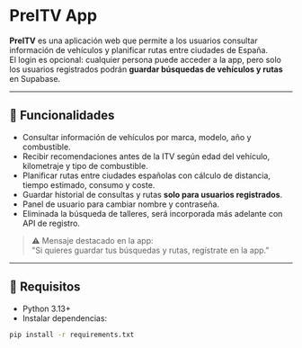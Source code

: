 # PreITV App

**PreITV** es una aplicación web que permite a los usuarios consultar información de vehículos y planificar rutas entre ciudades de España.  
El login es opcional: cualquier persona puede acceder a la app, pero solo los usuarios registrados podrán **guardar búsquedas de vehículos y rutas** en Supabase.

---

## 🔹 Funcionalidades

- Consultar información de vehículos por marca, modelo, año y combustible.  
- Recibir recomendaciones antes de la ITV según edad del vehículo, kilometraje y tipo de combustible.  
- Planificar rutas entre ciudades españolas con cálculo de distancia, tiempo estimado, consumo y coste.  
- Guardar historial de consultas y rutas **solo para usuarios registrados**.  
- Panel de usuario para cambiar nombre y contraseña.  
- Eliminada la búsqueda de talleres, será incorporada más adelante con API de registro.

> ⚠️ Mensaje destacado en la app:  
> "Si quieres guardar tus búsquedas y rutas, regístrate en la app."

---

## 🔹 Requisitos

- Python 3.13+
- Instalar dependencias:

```bash
pip install -r requirements.txt

